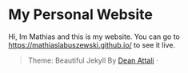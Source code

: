 # My Personal Website
Hi, Im Mathias and this is my website.
You can go to https://mathiaslabuszewski.github.io/ to see it live.

> Theme: Beautiful Jekyll By [Dean Attali](https://deanattali.com) &middot;



